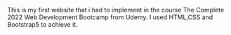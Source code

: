 This is my first website that i had to implement in the course The Complete 2022 Web Development Bootcamp from Udemy.
I used HTML,CSS and Bootstrap5 to achieve it.
